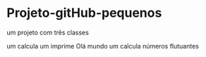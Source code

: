 # Projeto-gitHub-pequenos

um projeto com três classes</b>

um calcula</b>
um imprime Olá mundo </b>
um calcula números flutuantes</b>

